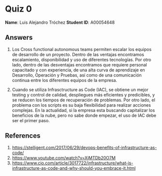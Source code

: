 # Quiz 0

**Name**: Luis Alejandro Tróchez
**Student ID**: A00054648  

## Answers

1. Los Cross functional autonomous teams permiten escalar los equipos de desarrollo de un proyecto. Dentro de las ventajas encontramos escalamiento, disponibilidad y uso de diferentes tecnologías. Por otro lado, dentro de las desventajas encontramos que  requiere personal capacitado y con experiencia, de una alta curva de aprendizaje en Desarrollo, Operación y Pruebas, así como de una comunicación continua entre los diferentes equipos de la empresa.

1.  Cuando se utiliza Infrasctructure as Code (IAC), se obtiene un mejor testing y control de calidad, despliegues más eficientes y predicibles, y se reducen los tiempos de recuperación de problemas. Por otro lado, el problema con los scripts es su baja flexibilidad para realizar acciones complejas. 
En la actualidad, si la empresa esta buscando capitalizar los beneficios de la nube, pero no sabe donde empezar, el uso de IAC debe ser el primer paso. 

## References

1. https://stelligent.com/2017/06/29/devops-benefits-of-infrastructure-as-code/
1. https://www.youtube.com/watch?v=XjMTDb20O7M
1. https://www.cio.com/article/3017722/infrastructure/what-is-infrastructure-as-code-and-why-should-you-embrace-it.html  
